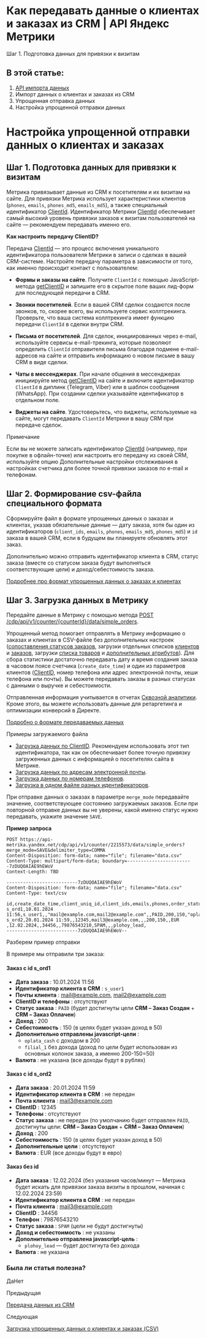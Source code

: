 # Как передавать данные о клиентах и заказах из CRM | API Яндекс Метрики

Шаг 1. Подготовка данных для привязки к визитам

## В этой статье:

  1. [API импорта данных](index.md)
  2. Импорт данных о клиентах и заказах из CRM
  3. Упрощенная отправка данных
  4. Настройка упрощенной отправки данных

# Настройка упрощенной отправки данных о клиентах и заказах

## [](ru/data-import/simple-orders-prep#data)Шаг 1. Подготовка данных для привязки к визитам

Метрика привязывает данные из CRM к посетителям и их визитам на сайте. Для привязки Метрика использует характеристики клиентов (`phones`, `emails`, `phones_md5`, `emails_md5`), а также специальный идентификатор [ClientId](https://yandex.../support/metrica/general/clientid-userid.md). Идентификатор Метрики [ClientId](https://yandex.../support/metrica/general/clientid-userid.md) обеспечивает самый высокий уровень привязки заказов к визитам пользователей на сайте — рекомендуем передавать именно его.

**Как настроить передачу ClientID?**

Передача [ClientId](https://yandex.../support/metrica/general/clientid-userid.md) — это процесс включения уникального идентификатора пользователя Метрики в записи о сделках в вашей CRM-системе. Настройте передачу параметра в зависимости от того, как именно происходит контакт с пользователем:

  * **Формы и заказы на сайте**. Получите `ClientId` с помощью JavaScript-метода [getClientID](https://yandex.../support/metrica/objects/get-client-id.md) и запишите его в скрытое поле ваших лид-форм для последующей передачи в CRM.

  * **Звонки посетителей**. Если в вашей CRM сделки создаются после звонков, то, скорее всего, вы используете сервис коллтрекинга. Проверьте, что ваша система коллтрекинга имеет функцию передачи `ClientId` в сделки внутри CRM.

  * **Письма от посетителей**. Для сделок, инициированных через e-mail, используйте сервисы e-mail-трекинга, которые позволяют определить `ClientId` отправителя письма благодаря подмене e-mail-адресов на сайте и отправить информацию о новом письме в вашу CRM в виде сделки.

  * **Чаты в мессенджерах**. При начале общения в мессенджерах инициируйте метод [getClientID](https://yandex.../support/metrica/objects/get-client-id.md) на сайте и включите идентификатор `ClientId` в диплинк (Telegram, Viber) или в шаблон сообщения (WhatsApp). При создании сделки указывайте идентификатор в отдельном поле.

  * **Виджеты на сайте**. Удостоверьтесь, что виджеты, используемые на сайте, могут передавать `ClientId` Метрики в вашу CRM при передаче сделок.

Примечание

Если вы не можете записать идентификатор [ClientId](https://yandex.../support/metrica/general/clientid-userid.md) (например, при покупке в офлайн-точке) или настроить его передачу из своей CRM, используйте опцию Дополнительные настройки отслеживания в настройках счетчика для более точной привязки заказов по e-mail и телефонам.

## [](ru/data-import/simple-orders-prep#csv)Шаг 2. Формирование сsv-файла специального формата

Сформируйте файл в формате упрощенных данных о заказах и клиентах, указав обязательные данные — дату заказа, хотя бы один из идентификаторов (`client_ids`, `emails`, `phones`, `emails_md5`, `phones_md5`) и `id` заказа в вашей CRM, если в будущем вы планируете обновлять этот заказ.

Дополнительно можно отправить идентификатор клиента в CRM, статус заказа (вместе со статусом заказа будут выполняться соответствующие цели) и доход/себестоимость заказа.

[Подробнее про формат упрощенных данных о заказах и клиентах](simple-orders-data.md)

## [](ru/data-import/simple-orders-prep#shag-3-zagruzka-dannyh-v-metriku)Шаг 3. Загрузка данных в Метрику

Передайте данные в Метрику с помощью метода [POST /cdp/api/v1/counter/{counterId}/data/simple_orders](../management/openapi/schema/uploadsimpleorders.md).

Упрощенный метод помогает отправлять в Метрику информацию о заказах и клиентах в CSV-файле без дополнительных настроек ([сопоставления статусов заказов](maporderstatuses-about.md), загрузки отдельных списков [клиентов](contacts-data.md) и [заказов](orders-data.md), загрузки [списка товаров](../management/openapi/schema/createproducts.md) и [дополнительных атрибутов](../management/openapi/schema/createattributes.md)). Для сбора статистики достаточно передавать дату и время создания заказа в часовом поясе счетчика (`create_date_time`) и один из параметров клиентов ([ClientID](https://yandex.../support/metrica/objects/get-client-id.md), номер телефона или адрес электронной почты, хеши телефона или почты). Вы можете передавать заказы в разных статусах с данными о выручке и себестоимости.

Отправленная информация учитывается в отчетах [Сквозной аналитики](../stat/presets/preset_cdp_orders.md). Кроме этого, вы можете использовать данные для ретаргетинга и оптимизации конверсий в Директе.

[Подробно о формате передаваемых данных](simple-orders-data.md)

Примеры загружаемого файла

  * [Загрузка данных по ClientID](https://download.cdn.yandex.net/from/yandex.../support/../metrica/files/simple_orders_client_ids.md). Рекомендуем использовать этот тип идентификатора, так как он обеспечивает более точную привязку загруженных данных с информацией о посетителях сайта в Метрике.
  * [Загрузка данных по адресам электронной почты](https://download.cdn.yandex.net/from/yandex.../support/../metrica/files/simple_orders_emails.md).
  * [Загрузка данных по номерам телефонов](https://download.cdn.yandex.net/from/yandex.../support/../metrica/files/simple_orders_phones.md).
  * [Загрузка в одном файле разных идентификаторов](https://download.cdn.yandex.net/from/yandex.../support/../metrica/files/simple_orders_full.md).

При отправке данных о заказах в параметре `merge_mode` передавайте значение, соответствующее состоянию загружаемых заказов. Если при повторной отправке данных вы не уверены, какой именно статус нужно передавать, укажите значение `SAVE`.

**Пример запроса**
    
    
    POST https://api-metrika.yandex.net/cdp/api/v1/counter/2215573/data/simple_orders?merge_mode=SAVE&delimiter_type=COMMA
    Content-Disposition: form-data; name="file"; filename="data.csv"
    Content-Type: multipart/form-data; boundary=------------------------7zDUQOAIAE9hEWoV
    Context-Length: TBD
    
    --------------------------7zDUQOAIAE9hEWoV
    Content-Disposition: form-data; name="file"; filename="data.csv"
    Content-Type: text/csv
    
    id,create_date_time,client_uniq_id,client_ids,emails,phones,order_status,revenue,cost,goals,currency
    s_ord1,10.01.2024 11:56,s_user1,,"mail@example.com,mail2@example.com",,PAID,200,150,"oplata_cash:200,filial_1",
    s_ord2,20.01.2024 11:59,,12345,mail3@example.com,,,200,150,,EUR
    ,12.02.2024,,34456,,79876543210,SPAM,,,plohoy_lead,
    --------------------------7zDUQOAIAE9hEWoV--
    

Разберем пример отправки

В примере мы отправили три заказа:

#### [](ru/data-import/simple-orders-prep#zakaz-s-id-s_ord1)Заказ с id s_ord1

  * **Дата заказа** : 10.01.2024 11:56
  * **Идентификатор клиента в CRM** : `s_user1`
  * **Почты клиента** : mail@example.com, mail2@example.com
  * **ClientID и телефоны** : отсутствуют
  * **Статус заказа** : `PAID` (будет достигнуты цели **CRM – Заказ Создан** \+ **CRM – Заказ Оплачен**)
  * **Доход** : 200
  * **Себестоимость** : 150 (в целях будет указан доход в 50)
  * **Дополнительно отправлены javascript-цели** : 
    * `oplata_cash` с доходом в 200
    * `filial_1` без дохода (доход по цели будет использован из основных колонок заказа, а именно 200-150=50)
  * **Валюта** : не указана (все доходы будут в рублях)

#### [](ru/data-import/simple-orders-prep#zakaz-s-id-s_ord2)Заказ с id s_ord2

  * **Дата заказа** : 20.01.2024 11:59
  * **Идентификатор клиента в CRM** : не передан
  * **Почта клиента** : mail3@example.com
  * **ClientID** : 12345
  * **Телефоны** : отсутствуют
  * **Статус заказа** : не передан (по умолчанию будет отправлен `PAID`, достигнуты цели: **CRM – Заказ Создан** \+ **CRM – Заказ Оплачен**)
  * **Доход** : 200
  * **Себестоимость** : 150 (в целях будет указан доход в 50)
  * **Дополнительные цели** : отсутствуют
  * **Валюта** : EUR (все доходы будут в евро)

#### [](ru/data-import/simple-orders-prep#zakaz-bez-id)Заказ без id

  * **Дата заказа** : 12.02.2024 (без указания часов/минут — Метрика будет искать для привязки заказа визиты в прошлом, начиная с 12.02.2024 23:59)
  * **Идентификатор клиента в CRM** : не передан
  * **Почта клиента** : mail3@example.com
  * **ClientID** : 34456
  * **Телефон** : 79876543210
  * **Статус заказа** : `SPAM` (цели не будут достигнуты)
  * **Доход и себестоимость** : не указаны
  * **Дополнительно отправлена javascript-цель** : 
    * `plohoy_lead` — будет достигнута без дохода
  * **Валюта** : не указана

### Была ли статья полезна?

ДаНет

Предыдущая

[Передача данных из CRM](contacts.md)

Следующая

[Загрузка упрощенных данных о клиентах и заказах (CSV)](../management/openapi/schema/uploadsimpleorders.md)